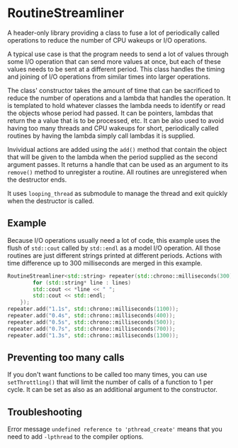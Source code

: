# RoutineStreamliner

A header-only library providing a class to fuse a lot of periodically called operations to reduce the number of CPU wakeups or I/O operations.

A typical use case is that the program needs to send a lot of values through some I/O operation that can send more values at once, but each of these values needs to be sent at a different period. This class handles the timing and joining of I/O operations from similar times into larger operations.

The class' constructor takes the amount of time that can be sacrificed to reduce the number of operations and a lambda that handles the operation. It is templated to hold whatever classes the lambda needs to identify or read the objects whose period had passed. It can be pointers, lambdas that return the a value that is to be processed, etc. It can be also used to avoid having too many threads and CPU wakeups for short, periodically called routines by having the lambda simply call lambdas it is supplied.

Invividual actions are added using the `add()` method that contain the object that will be given to the lambda when the period supplied as the second argument passes. It returns a handle that can be used as an argument to its `remove()` method to unregister a routine. All routines are unregistered when the destructor ends.

It uses `looping_thread` as submodule to manage the thread and exit quickly when the destructor is called.

## Example

Because I/O operations usually need a lot of code, this example uses the flush of `std::cout` called by `std::endl` as a model I/O operation. All those routines are just different strings printed at different periods. Actions with time difference up to 300 milliseconds are merged in this example.

```C++
RoutineStreamliner<std::string> repeater(std::chrono::milliseconds(300), [] (const std::vector<std::string*>& lines) {
		for (std::string* line : lines)
		std::cout << *line << " ";
		std::cout << std::endl;
	});
repeater.add("1.1s", std::chrono::milliseconds(1100));
repeater.add("0.4s", std::chrono::milliseconds(400));
repeater.add("0.5s", std::chrono::milliseconds(500));
repeater.add("0.7s", std::chrono::milliseconds(700));
repeater.add("1.3s", std::chrono::milliseconds(1300));

```

## Preventing too many calls

If you don't want functions to be called too many times, you can use `setThrottling()` that will limit the number of calls of a function to 1 per cycle. It can be set as also as an additional argument to the constructor.

## Troubleshooting

Error message `undefined reference to 'pthread_create'` means that you need to add `-lpthread` to the compiler options.
